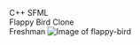 C++ SFML <br />
Flappy Bird Clone <br />
Freshman
![Image of flappy-bird](https://github.com/duckhaitong/flappy-bird/blob/master/bin/Debug/Images/Ready.png)

